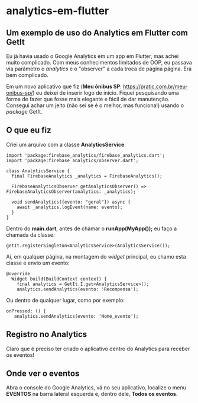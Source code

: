 # analytics-em-flutter
## Um exemplo de uso do Analytics em Flutter com GetIt


Eu já havia usado o Google Analytics em um app em Flutter, mas achei muito complicado. Com meus conhecimentos limitados de OOP, eu passava via parâmetro o *analytics* e o "observer" a cada troca de página página. Era bem complicado. 

Em um novo aplicativo que fiz (**Meu ônibus SP**: https://pratic.com.br/meu-onibus-sp/) eu deixei de inserir logo de início. Fiquei pesquisando uma forma de fazer que fosse mais elegante e fácil de dar manutenção. Consegui achar um jeito (não sei se é o melhor, mas funciona!) usando o *package* GetIt. 

## O que eu fiz

Criei um arquivo com a classe **AnalyticsService**

```
import 'package:firebase_analytics/firebase_analytics.dart';
import 'package:firebase_analytics/observer.dart';

class AnalyticsService {
  final FirebaseAnalytics _analytics = FirebaseAnalytics();

  FirebaseAnalyticsObserver getAnalyticsObserver() => FirebaseAnalyticsObserver(analytics: _analytics);

  void sendAnalytics({evento: "geral"}) async {
    await _analytics.logEvent(name: evento);
  }
}
```

Dentro do **main.dart**, antes de chamar o **runApp(MyApp());** eu faço a chamada da classe:

```
getIt.registerSingleton<AnalyticsService>(AnalyticsService());
```
  
Aí, em qualquer página, na montagem do *widget* principal, eu chamo esta classe e envio um evento:

```
@override
  Widget build(BuildContext context) {
    final analytics = GetIt.I.get<AnalyticsService>();
    analytics.sendAnalytics(evento: 'Recompensa');
```  

Ou dentro de qualquer lugar, como por exemplo:

```
onPressed: () {
   analytics.sendAnalytics(evento: 'Nome_evento');
```                              

## Registro no Analytics

Claro que é preciso ter criado o aplicativo dentro do Analytics para receber os eventos!

## Onde ver o eventos

Abra o console do Google Analytics, vá no seu aplicativo, localize o menu **EVENTOS** na barra lateral esquerda e, dentro dele, **Todos os eventos**.

